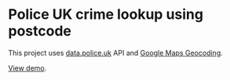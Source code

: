 # Police UK crime lookup using postcode

This project uses [data.police.uk](https://data.police.uk/docs/method/crimes-at-location/) API and [Google Maps Geocoding](https://developers.google.com/maps/documentation/geocoding/start).

[View demo](http://www.projects-demo.earvinpiamonte.com/police-uk/).